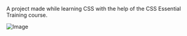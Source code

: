 

A project made while learning CSS with the help of the CSS Essential Training course.

![Image](https://github.com/ikathuria/css-project/blob/master/images/thumbs-up.jpeg)
